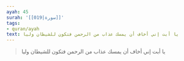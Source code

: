 ```yaml
---
ayah: 45
surah: '[[019|سورة]]'
tags:
- quran/ayah
text: يا أبت إني أخاف أن يمسك عذاب من الرحمن فتكون للشيطان وليا
---
```

> يا أبت إني أخاف أن يمسك عذاب من الرحمن فتكون للشيطان وليا
